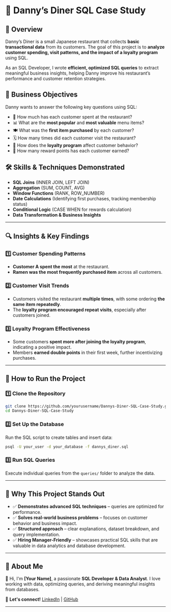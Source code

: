 # 🍣 Danny’s Diner SQL Case Study  

## 📌 Overview  
Danny’s Diner is a small Japanese restaurant that collects **basic transactional data** from its customers. The goal of this project is to **analyze customer spending, visit patterns, and the impact of a loyalty program** using SQL.  

As an SQL Developer, I wrote **efficient, optimized SQL queries** to extract meaningful business insights, helping Danny improve his restaurant’s performance and customer retention strategies.  

## 🌊 Business Objectives  
Danny wants to answer the following key questions using SQL:  
- 🔢 How much has each customer spent at the restaurant?  
- 📊 What are the **most popular** and **most valuable** menu items?  
- 🍽️ What was the **first item purchased** by each customer?  
- 🗓️ How many times did each customer visit the restaurant?  
- 🌟 How does the **loyalty program** affect customer behavior?  
- 💎 How many reward points has each customer earned?  

## 🛠️ Skills & Techniques Demonstrated  
- **SQL Joins** (INNER JOIN, LEFT JOIN)  
- **Aggregation** (SUM, COUNT, AVG)  
- **Window Functions** (RANK, ROW_NUMBER)  
- **Date Calculations** (Identifying first purchases, tracking membership status)  
- **Conditional Logic** (CASE WHEN for rewards calculation)  
- **Data Transformation & Business Insights**
  
---

## 🔍 Insights & Key Findings  

### 1️⃣ **Customer Spending Patterns**  
- **Customer A spent the most** at the restaurant.  
- **Ramen was the most frequently purchased item** across all customers.  

### 2️⃣ **Customer Visit Trends**  
- Customers visited the restaurant **multiple times**, with some ordering **the same item repeatedly**.  
- The **loyalty program encouraged repeat visits**, especially after customers joined.  

### 3️⃣ **Loyalty Program Effectiveness**  
- Some customers **spent more after joining the loyalty program**, indicating a positive impact.  
- Members **earned double points** in their first week, further incentivizing purchases.  

---

## 🔗 How to Run the Project  

### **1️⃣ Clone the Repository**  
```bash
git clone https://github.com/yourusername/Dannys-Diner-SQL-Case-Study.git
cd Dannys-Diner-SQL-Case-Study
```

### **2️⃣ Set Up the Database**  
Run the SQL script to create tables and insert data:  
```bash
psql -U your_user -d your_database -f dannys_diner.sql
```

### **3️⃣ Run SQL Queries**  
Execute individual queries from the `queries/` folder to analyze the data.  

---

## 🚀 Why This Project Stands Out  

- ✅ **Demonstrates advanced SQL techniques** – queries are optimized for performance.  
- ✅ **Solves real-world business problems** – focuses on customer behavior and business impact.  
- ✅ **Structured approach** – clear explanations, dataset breakdown, and query implementation.  
- ✅ **Hiring Manager-Friendly** – showcases practical SQL skills that are valuable in data analytics and database development.  

---

## 📌 About Me  
👋 Hi, I'm **[Your Name]**, a passionate **SQL Developer & Data Analyst**. I love working with data, optimizing queries, and deriving meaningful insights from databases.  

📩 **Let's connect!** [LinkedIn]([https://www.linkedin.com/in/priyanka-lakur/]) | [GitHub]([https://github.com/Priyanka-L-K/])  

---
